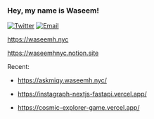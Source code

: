 ### Hey, my name is Waseem!
<!--
Born, raised and living in NY. 
Just started working on https://neutron.school. Get in touch and check me out below.
-->

[![Twitter](https://img.shields.io/badge/Twitter-1DA1F2?style=for-the-badge&logo=twitter&logoColor=white)](https://twitter.com/waseemhnyc)
[![Email](https://img.shields.io/badge/Gmail-D14836?style=for-the-badge&logo=gmail&logoColor=white)](mailto:waseemh.nyc@gmail.com)

https://waseemh.nyc

https://waseemhnyc.notion.site

Recent:

- https://askmiqy.waseemh.nyc/

- https://instagraph-nextjs-fastapi.vercel.app/

- https://cosmic-explorer-game.vercel.app/

<!--
Hoping to help, educate, excite and inspire others through my work.

## Get in touch or learn more
[![Twitter](https://img.shields.io/badge/Twitter-1DA1F2?style=for-the-badge&logo=twitter&logoColor=white)](https://twitter.com/waseemhnyc)
[![Email](https://img.shields.io/badge/Gmail-D14836?style=for-the-badge&logo=gmail&logoColor=white)](mailto:waseemh.nyc@gmail.com)
-->
